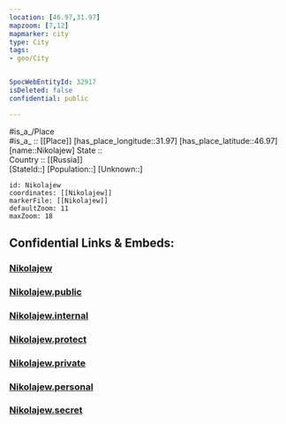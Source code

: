 ```yaml
---
location: [46.97,31.97] 
mapzoom: [7,12] 
mapmarker: city 
type: City
tags:
- geo/City


SpocWebEntityId: 32917
isDeleted: false
confidential: public

---
```

#is_a_/Place  
#is_a_ :: [[Place]] 
[has_place_longitude::31.97] 
[has_place_latitude::46.97] 
[name::Nikolajew] 
State ::  
Country :: [[Russia]]  
[StateId::] 
[Population::] 
[Unknown::] 


```leaflet
id: Nikolajew
coordinates: [[Nikolajew]] 
markerFile: [[Nikolajew]] 
defaultZoom: 11 
maxZoom: 18
```


## Confidential Links & Embeds: 

### [Nikolajew](/_Standards/Earth/Continent/Europe/Europe~East/Ukraine/Regions~Ukraine/Mykolayiv/City/Nikolajew.md) 

### [Nikolajew.public](/_public/Earth/Continent/Europe/Europe~East/Ukraine/Regions~Ukraine/Mykolayiv/City/Nikolajew.public.md) 

### [Nikolajew.internal](/_internal/Earth/Continent/Europe/Europe~East/Ukraine/Regions~Ukraine/Mykolayiv/City/Nikolajew.internal.md) 

### [Nikolajew.protect](/_protect/Earth/Continent/Europe/Europe~East/Ukraine/Regions~Ukraine/Mykolayiv/City/Nikolajew.protect.md) 

### [Nikolajew.private](/_private/Earth/Continent/Europe/Europe~East/Ukraine/Regions~Ukraine/Mykolayiv/City/Nikolajew.private.md) 

### [Nikolajew.personal](/_personal/Earth/Continent/Europe/Europe~East/Ukraine/Regions~Ukraine/Mykolayiv/City/Nikolajew.personal.md) 

### [Nikolajew.secret](/_secret/Earth/Continent/Europe/Europe~East/Ukraine/Regions~Ukraine/Mykolayiv/City/Nikolajew.secret.md)

